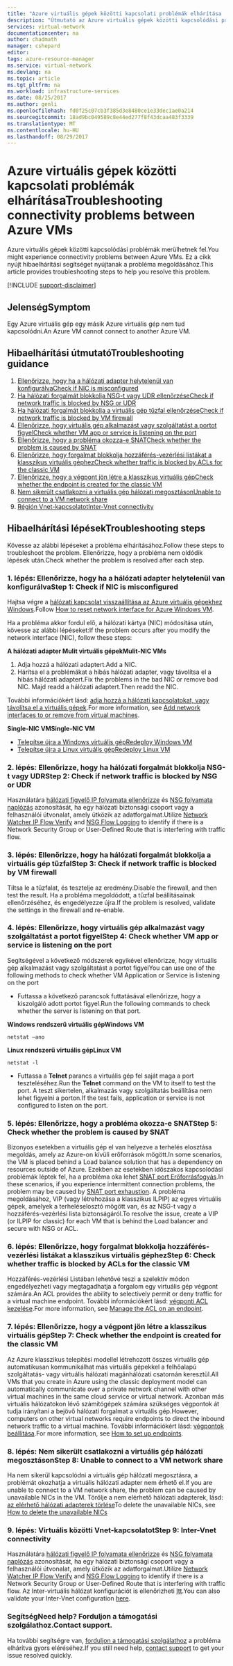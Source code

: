 ```yaml
---
title: "Azure virtuális gépek közötti kapcsolati problémák elhárítása |} Microsoft Docs"
description: "Útmutató az Azure virtuális gépek közötti kapcsolódási problémák megoldásáról."
services: virtual-network
documentationcenter: na
author: chadmath
manager: cshepard
editor: 
tags: azure-resource-manager
ms.service: virtual-network
ms.devlang: na
ms.topic: article
ms.tgt_pltfrm: na
ms.workload: infrastructure-services
ms.date: 08/25/2017
ms.author: genli
ms.openlocfilehash: fd0f25c07cb3f385d3e8480ce1e33dec1ae0a214
ms.sourcegitcommit: 18ad9bc049589c8e44ed277f8f43dcaa483f3339
ms.translationtype: MT
ms.contentlocale: hu-HU
ms.lasthandoff: 08/29/2017
---
```

# <a name="troubleshooting-connectivity-problems-between-azure-vms"></a><span data-ttu-id="01887-103">Azure virtuális gépek közötti kapcsolati problémák elhárítása</span><span class="sxs-lookup"><span data-stu-id="01887-103">Troubleshooting connectivity problems between Azure VMs</span></span>

<span data-ttu-id="01887-104">Azure virtuális gépek közötti kapcsolódási problémák merülhetnek fel.</span><span class="sxs-lookup"><span data-stu-id="01887-104">You might experience connectivity problems between Azure VMs.</span></span> <span data-ttu-id="01887-105">Ez a cikk nyújt hibaelhárítási segítséget nyújtanak a probléma megoldásához.</span><span class="sxs-lookup"><span data-stu-id="01887-105">This article provides troubleshooting steps to help you resolve this problem.</span></span> 

[!INCLUDE [support-disclaimer](../../includes/support-disclaimer.md)]

## <a name="symptom"></a><span data-ttu-id="01887-106">Jelenség</span><span class="sxs-lookup"><span data-stu-id="01887-106">Symptom</span></span>

<span data-ttu-id="01887-107">Egy Azure virtuális gép egy másik Azure virtuális gép nem tud kapcsolódni.</span><span class="sxs-lookup"><span data-stu-id="01887-107">An Azure VM cannot connect to another Azure VM.</span></span>

## <a name="troubleshooting-guidance"></a><span data-ttu-id="01887-108">Hibaelhárítási útmutató</span><span class="sxs-lookup"><span data-stu-id="01887-108">Troubleshooting guidance</span></span> 

1. [<span data-ttu-id="01887-109">Ellenőrizze, hogy ha a hálózati adapter helytelenül van konfigurálva</span><span class="sxs-lookup"><span data-stu-id="01887-109">Check if NIC is misconfigured</span></span>](#step-1-check-if-nic-is-misconfigured)
2. [<span data-ttu-id="01887-110">Ha hálózati forgalmát blokkolja NSG-t vagy UDR ellenőrzése</span><span class="sxs-lookup"><span data-stu-id="01887-110">Check if network traffic is blocked by NSG or UDR</span></span>](#step-2-check-if-network-traffic-is-blocked-by-nsg-or-udr)
3. [<span data-ttu-id="01887-111">Ha hálózati forgalmát blokkolja a virtuális gép tűzfal ellenőrzése</span><span class="sxs-lookup"><span data-stu-id="01887-111">Check if network traffic is blocked by VM firewall</span></span>](#step-3-check-if-network-traffic-is-blocked-by-vm-firewall)
4. [<span data-ttu-id="01887-112">Ellenőrizze, hogy virtuális gép alkalmazást vagy szolgáltatást a portot figyel</span><span class="sxs-lookup"><span data-stu-id="01887-112">Check whether VM app or service is listening on the port</span></span>](#step-4-check-whether-vm-app-or-service-is-listening-on-the-port)
5. [<span data-ttu-id="01887-113">Ellenőrizze, hogy a probléma okozza-e SNAT</span><span class="sxs-lookup"><span data-stu-id="01887-113">Check whether the problem is caused by SNAT</span></span>](#step-5-check-whether-the-problem-is-caused-by-snat)
6. [<span data-ttu-id="01887-114">Ellenőrizze, hogy forgalmat blokkolja hozzáférés-vezérlési listákat a klasszikus virtuális géphez</span><span class="sxs-lookup"><span data-stu-id="01887-114">Check whether traffic is blocked by ACLs for the classic VM</span></span>](#step-6-check-whether-traffic-is-blocked-by-acls-for-the-classic-vm)
7. [<span data-ttu-id="01887-115">Ellenőrizze, hogy a végpont jön létre a klasszikus virtuális gép</span><span class="sxs-lookup"><span data-stu-id="01887-115">Check whether the endpoint is created for the classic VM</span></span>](#step-7-check-whether-the-endpoint-is-created-for-the-classic-vm)
8. [<span data-ttu-id="01887-116">Nem sikerült csatlakozni a virtuális gép hálózati megosztáson</span><span class="sxs-lookup"><span data-stu-id="01887-116">Unable to connect to a VM network share</span></span>](#step-8-unable-to-connect-to-a-vm-network-share)
9. [<span data-ttu-id="01887-117">Régión Vnet-kapcsolatot</span><span class="sxs-lookup"><span data-stu-id="01887-117">Inter-Vnet connectivity</span></span>](#step-9-inter-vnet-connectivity)

## <a name="troubleshooting-steps"></a><span data-ttu-id="01887-118">Hibaelhárítási lépések</span><span class="sxs-lookup"><span data-stu-id="01887-118">Troubleshooting steps</span></span>

<span data-ttu-id="01887-119">Kövesse az alábbi lépéseket a probléma elhárításához.</span><span class="sxs-lookup"><span data-stu-id="01887-119">Follow these steps to troubleshoot the problem.</span></span> <span data-ttu-id="01887-120">Ellenőrizze, hogy a probléma nem oldódik lépések után.</span><span class="sxs-lookup"><span data-stu-id="01887-120">Check whether the problem is resolved after each step.</span></span> 

### <a name="step-1-check-if-nic-is-misconfigured"></a><span data-ttu-id="01887-121">1. lépés: Ellenőrizze, hogy ha a hálózati adapter helytelenül van konfigurálva</span><span class="sxs-lookup"><span data-stu-id="01887-121">Step 1: Check if NIC is misconfigured</span></span>

<span data-ttu-id="01887-122">Hajtsa végre a [hálózati kapcsolat visszaállítása az Azure virtuális gépekhez Windows](../virtual-machines/windows/reset-network-interface.md).</span><span class="sxs-lookup"><span data-stu-id="01887-122">Follow [How to reset network interface for Azure Windows VM](../virtual-machines/windows/reset-network-interface.md).</span></span> 

<span data-ttu-id="01887-123">Ha a probléma akkor fordul elő, a hálózati kártya (NIC) módosítása után, kövesse az alábbi lépéseket:</span><span class="sxs-lookup"><span data-stu-id="01887-123">If the problem occurs after you modify the network interface (NIC), follow these steps:</span></span>

<span data-ttu-id="01887-124">**A hálózati adapter Mulit virtuális gépek**</span><span class="sxs-lookup"><span data-stu-id="01887-124">**Mulit-NIC VMs**</span></span>

1. <span data-ttu-id="01887-125">Adja hozzá a hálózati adaptert.</span><span class="sxs-lookup"><span data-stu-id="01887-125">Add a NIC.</span></span>
2. <span data-ttu-id="01887-126">Hárítsa el a problémákat a hibás hálózati adapter, vagy távolítsa el a hibás hálózati adaptert.</span><span class="sxs-lookup"><span data-stu-id="01887-126">Fix the problems in the bad NIC or remove bad NIC.</span></span>  <span data-ttu-id="01887-127">Majd readd a hálózati adaptert.</span><span class="sxs-lookup"><span data-stu-id="01887-127">Then readd the NIC.</span></span>

<span data-ttu-id="01887-128">További információkért lásd: [adja hozzá a hálózati kapcsolatokat, vagy távolítsa el a virtuális gépek](virtual-network-network-interface-vm.md).</span><span class="sxs-lookup"><span data-stu-id="01887-128">For more information, see [Add network interfaces to or remove from virtual machines](virtual-network-network-interface-vm.md).</span></span>

<span data-ttu-id="01887-129">**Single-NIC VM**</span><span class="sxs-lookup"><span data-stu-id="01887-129">**Single-NIC VM**</span></span> 

- [<span data-ttu-id="01887-130">Telepítse újra a Windows virtuális gép</span><span class="sxs-lookup"><span data-stu-id="01887-130">Redeploy Windows VM</span></span>](../virtual-machines/windows/redeploy-to-new-node.md)
- [<span data-ttu-id="01887-131">Telepítse újra a Linux virtuális gép</span><span class="sxs-lookup"><span data-stu-id="01887-131">Redeploy Linux VM</span></span>](../virtual-machines/linux/redeploy-to-new-node.md)

### <a name="step-2-check-if-network-traffic-is-blocked-by-nsg-or-udr"></a><span data-ttu-id="01887-132">2. lépés: Ellenőrizze, hogy ha hálózati forgalmát blokkolja NSG-t vagy UDR</span><span class="sxs-lookup"><span data-stu-id="01887-132">Step 2: Check if network traffic is blocked by NSG or UDR</span></span>

<span data-ttu-id="01887-133">Használatára [hálózati figyelő IP folyamata ellenőrizze](../network-watcher/network-watcher-ip-flow-verify-overview.md) és [NSG folyamata naplózás](../network-watcher/network-watcher-nsg-flow-logging-overview.md) azonosítását, ha egy hálózati biztonsági csoport vagy a felhasználói útvonalat, amely ütközik az adatforgalmat.</span><span class="sxs-lookup"><span data-stu-id="01887-133">Utilize [Network Watcher IP Flow Verify](../network-watcher/network-watcher-ip-flow-verify-overview.md) and [NSG Flow Logging](../network-watcher/network-watcher-nsg-flow-logging-overview.md) to identify if there is a Network Security Group or User-Defined Route that is interfering with traffic flow.</span></span>

### <a name="step-3-check-if-network-traffic-is-blocked-by-vm-firewall"></a><span data-ttu-id="01887-134">3. lépés: Ellenőrizze, hogy ha hálózati forgalmát blokkolja a virtuális gép tűzfal</span><span class="sxs-lookup"><span data-stu-id="01887-134">Step 3: Check if network traffic is blocked by VM firewall</span></span>

<span data-ttu-id="01887-135">Tiltsa le a tűzfalat, és tesztelje az eredmény.</span><span class="sxs-lookup"><span data-stu-id="01887-135">Disable the firewall, and then test the result.</span></span> <span data-ttu-id="01887-136">Ha a probléma megoldódott, a tűzfal beállításainak ellenőrzéséhez, és engedélyezze újra.</span><span class="sxs-lookup"><span data-stu-id="01887-136">If the problem is resolved, validate the settings in the firewall and re-enable.</span></span>

### <a name="step-4-check-whether-vm-app-or-service-is-listening-on-the-port"></a><span data-ttu-id="01887-137">4. lépés: Ellenőrizze, hogy virtuális gép alkalmazást vagy szolgáltatást a portot figyel</span><span class="sxs-lookup"><span data-stu-id="01887-137">Step 4: Check whether VM app or service is listening on the port</span></span>

<span data-ttu-id="01887-138">Segítségével a következő módszerek egyikével ellenőrizze, hogy virtuális gép alkalmazást vagy szolgáltatást a portot figyel</span><span class="sxs-lookup"><span data-stu-id="01887-138">You can use one of the following methods to check whether VM Application or Service is listening on the port</span></span>

- <span data-ttu-id="01887-139">Futtassa a következő parancsok futtatásával ellenőrizze, hogy a kiszolgáló adott portot figyel.</span><span class="sxs-lookup"><span data-stu-id="01887-139">Run the following commands to check whether the server is listening on that port.</span></span>

<span data-ttu-id="01887-140">**Windows rendszerű virtuális gép**</span><span class="sxs-lookup"><span data-stu-id="01887-140">**Windows VM**</span></span>

    netstat –ano

<span data-ttu-id="01887-141">**Linux rendszerű virtuális gép**</span><span class="sxs-lookup"><span data-stu-id="01887-141">**Linux VM**</span></span>

    netstat -l

- <span data-ttu-id="01887-142">Futtassa a **Telnet** parancs a virtuális gép fel saját maga a port teszteléséhez.</span><span class="sxs-lookup"><span data-stu-id="01887-142">Run the **Telnet** command on the VM to itself to test the port.</span></span> <span data-ttu-id="01887-143">A teszt sikertelen, alkalmazás vagy szolgáltatás beállítása nem lehet figyelni a porton.</span><span class="sxs-lookup"><span data-stu-id="01887-143">If the test fails, application or service is not configured to listen on the port.</span></span>

### <a name="step-5-check-whether-the-problem-is-caused-by-snat"></a><span data-ttu-id="01887-144">5. lépés: Ellenőrizze, hogy a probléma okozza-e SNAT</span><span class="sxs-lookup"><span data-stu-id="01887-144">Step 5: Check whether the problem is caused by SNAT</span></span>

<span data-ttu-id="01887-145">Bizonyos esetekben a virtuális gép el van helyezve a terhelés elosztása megoldás, amely az Azure-on kívüli erőforrások mögött.</span><span class="sxs-lookup"><span data-stu-id="01887-145">In some scenarios, the VM is placed behind a Load balance solution that has a dependency on resources outside of Azure.</span></span> <span data-ttu-id="01887-146">Ezekben az esetekben időszakos kapcsolódási problémák léptek fel, ha a probléma oka lehet [SNAT port Erőforrásfogyás](../load-balancer/load-balancer-outbound-connections.md).</span><span class="sxs-lookup"><span data-stu-id="01887-146">In these scenarios, if you experience intermittent connection problems, the problem may be caused by [SNAT port exhaustion](../load-balancer/load-balancer-outbound-connections.md).</span></span> <span data-ttu-id="01887-147">A probléma megoldásához, VIP (vagy létrehozása a klasszikus ILPIP) az egyes virtuális gépek, amelyek a terheléselosztó mögött van, és az NSG-t vagy a hozzáférés-vezérlési lista biztonságáról.</span><span class="sxs-lookup"><span data-stu-id="01887-147">To resolve the issue, create a VIP (or ILPIP for classic) for each VM that is behind the Load balancer and secure with NSG or ACL.</span></span> 

### <a name="step-6-check-whether-traffic-is-blocked-by-acls-for-the-classic-vm"></a><span data-ttu-id="01887-148">6. lépés: Ellenőrizze, hogy forgalmat blokkolja hozzáférés-vezérlési listákat a klasszikus virtuális géphez</span><span class="sxs-lookup"><span data-stu-id="01887-148">Step 6: Check whether traffic is blocked by ACLs for the classic VM</span></span>

<span data-ttu-id="01887-149">Hozzáférés-vezérlési Listában lehetővé teszi a szelektív módon engedélyezheti vagy megtagadhatja a forgalom egy virtuális gép végpont számára.</span><span class="sxs-lookup"><span data-stu-id="01887-149">An ACL provides the ability to selectively permit or deny traffic for a virtual machine endpoint.</span></span> <span data-ttu-id="01887-150">További információkért lásd: [végponti ACL kezelése](../virtual-machines/windows/classic/setup-endpoints.md#manage-the-acl-on-an-endpoint).</span><span class="sxs-lookup"><span data-stu-id="01887-150">For more information, see [Manage the ACL on an endpoint](../virtual-machines/windows/classic/setup-endpoints.md#manage-the-acl-on-an-endpoint).</span></span>

### <a name="step-7-check-whether-the-endpoint-is-created-for-the-classic-vm"></a><span data-ttu-id="01887-151">7. lépés: Ellenőrizze, hogy a végpont jön létre a klasszikus virtuális gép</span><span class="sxs-lookup"><span data-stu-id="01887-151">Step 7: Check whether the endpoint is created for the classic VM</span></span>

<span data-ttu-id="01887-152">Az Azure klasszikus telepítési modellel létrehozott összes virtuális gép automatikusan kommunikálhat más virtuális gépekkel a felhőalapú szolgáltatás- vagy virtuális hálózati magánhálózati csatornán keresztül.</span><span class="sxs-lookup"><span data-stu-id="01887-152">All VMs that you create in Azure using the classic deployment model can automatically communicate over a private network channel with other virtual machines in the same cloud service or virtual network.</span></span> <span data-ttu-id="01887-153">Azonban más virtuális hálózatokon lévő számítógépek számára szükséges végpontok át tudja irányítani a bejövő hálózati forgalmat a virtuális gép.</span><span class="sxs-lookup"><span data-stu-id="01887-153">However, computers on other virtual networks require endpoints to direct the inbound network traffic to a virtual machine.</span></span> <span data-ttu-id="01887-154">További információkért lásd: [végpontok beállítása](../virtual-machines/windows/classic/setup-endpoints.md).</span><span class="sxs-lookup"><span data-stu-id="01887-154">For more information, see [How to set up endpoints](../virtual-machines/windows/classic/setup-endpoints.md).</span></span>

### <a name="step-8-unable-to-connect-to-a-vm-network-share"></a><span data-ttu-id="01887-155">8. lépés: Nem sikerült csatlakozni a virtuális gép hálózati megosztáson</span><span class="sxs-lookup"><span data-stu-id="01887-155">Step 8: Unable to connect to a VM network share</span></span>

<span data-ttu-id="01887-156">Ha nem sikerül kapcsolódni a virtuális gép hálózati megosztásra, a problémát okozhatja a virtuális hálózati adapter nem érhető el.</span><span class="sxs-lookup"><span data-stu-id="01887-156">If you are unable to connect to a VM network share, the problem can be caused by unavailable NICs in the VM.</span></span> <span data-ttu-id="01887-157">Törölje a nem elérhető hálózati adapterek, lásd: [az elérhető hálózati adapterek törlése](../virtual-machines/windows/reset-network-interface.md#delete-the-unavailable-nics)</span><span class="sxs-lookup"><span data-stu-id="01887-157">To delete the unavailable NICs, see [How to delete the unavailable NICs](../virtual-machines/windows/reset-network-interface.md#delete-the-unavailable-nics)</span></span>

### <a name="step-9-inter-vnet-connectivity"></a><span data-ttu-id="01887-158">9. lépés: Virtuális közötti Vnet-kapcsolatot</span><span class="sxs-lookup"><span data-stu-id="01887-158">Step 9: Inter-Vnet connectivity</span></span>

<span data-ttu-id="01887-159">Használatára [hálózati figyelő IP folyamata ellenőrizze](../network-watcher/network-watcher-ip-flow-verify-overview.md) és [NSG folyamata naplózás](../network-watcher/network-watcher-nsg-flow-logging-overview.md) azonosítását, ha egy hálózati biztonsági csoport vagy a felhasználói útvonalat, amely ütközik az adatforgalmat.</span><span class="sxs-lookup"><span data-stu-id="01887-159">Utilize [Network Watcher IP Flow Verify](../network-watcher/network-watcher-ip-flow-verify-overview.md) and [NSG Flow Logging](../network-watcher/network-watcher-nsg-flow-logging-overview.md) to identify if there is a Network Security Group or User-Defined Route that is interfering with traffic flow.</span></span> <span data-ttu-id="01887-160">Az Inter-virtuális hálózat konfigurációt is ellenőrizheti [Itt](https://support.microsoft.com/en-us/help/4032151/configuring-and-validating-vnet-or-vpn-connections).</span><span class="sxs-lookup"><span data-stu-id="01887-160">You can also validate your Inter-Vnet configuration [here](https://support.microsoft.com/en-us/help/4032151/configuring-and-validating-vnet-or-vpn-connections).</span></span>

### <a name="need-help-contact-support"></a><span data-ttu-id="01887-161">Segítség</span><span class="sxs-lookup"><span data-stu-id="01887-161">Need help?</span></span> <span data-ttu-id="01887-162">Forduljon a támogatási szolgálathoz.</span><span class="sxs-lookup"><span data-stu-id="01887-162">Contact support.</span></span>
<span data-ttu-id="01887-163">Ha további segítségre van, [forduljon a támogatási szolgálathoz](https://portal.azure.com/?#blade/Microsoft_Azure_Support/HelpAndSupportBlade) a probléma elhárítva gyors eléréséhez.</span><span class="sxs-lookup"><span data-stu-id="01887-163">If you still need help, [contact support](https://portal.azure.com/?#blade/Microsoft_Azure_Support/HelpAndSupportBlade) to get your issue resolved quickly.</span></span>